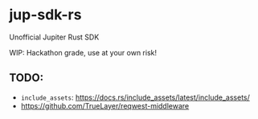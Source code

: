 # jup-sdk-rs

Unofficial Jupiter Rust SDK

WIP: Hackathon grade, use at your own risk!

## TODO:

- `include_assets`: https://docs.rs/include_assets/latest/include_assets/
- https://github.com/TrueLayer/reqwest-middleware
